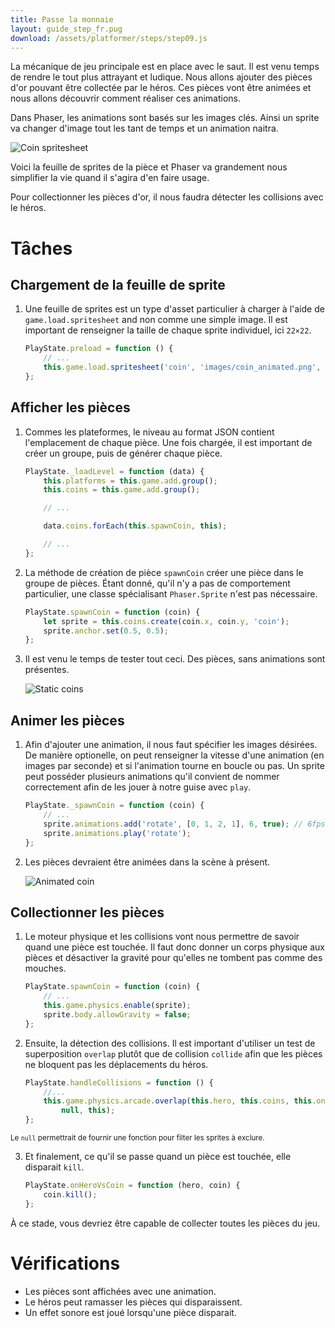 ```yaml
---
title: Passe la monnaie
layout: guide_step_fr.pug
download: /assets/platformer/steps/step09.js
---
```


La mécanique de jeu principale est en place avec le saut. Il est venu temps de rendre le tout plus attrayant et ludique. Nous allons ajouter des pièces d'or pouvant être collectée par le héros. Ces pièces vont être animées et nous allons découvrir comment réaliser ces animations.

Dans Phaser, les animations sont basés sur les images clés. Ainsi un sprite va changer d'image tout les tant de temps et un animation naitra.

![Coin spritesheet](/assets/platformer/coin_spritesheet.png)

Voici la feuille de sprites de la pièce et Phaser va grandement nous simplifier la vie quand il s'agira d'en faire usage.

Pour collectionner les pièces d'or, il nous faudra détecter les collisions avec le héros.

# Tâches

## Chargement de la feuille de sprite

1. Une feuille de sprites est un type d'asset particulier à charger à l'aide de `game.load.spritesheet` and non comme une simple image. Il est important de renseigner la taille de chaque sprite individuel, ici `22×22`.

    ```js
    PlayState.preload = function () {
        // ...
        this.game.load.spritesheet('coin', 'images/coin_animated.png', 22, 22);
    };
    ```

## Afficher les pièces

1. Commes les plateformes, le niveau au format JSON contient l'emplacement de chaque pièce. Une fois chargée, il est important de créer un groupe, puis de générer chaque pièce.

    ```js
    PlayState._loadLevel = function (data) {
        this.platforms = this.game.add.group();
        this.coins = this.game.add.group();

        // ...

        data.coins.forEach(this.spawnCoin, this);

        // ...
    };
    ```

2. La méthode de création de pièce `spawnCoin` créer une pièce dans le groupe de pièces. Étant donné, qu'il n'y a pas de comportement particulier, une classe spécialisant `Phaser.Sprite` n'est pas nécessaire.

    ```js
    PlayState.spawnCoin = function (coin) {
        let sprite = this.coins.create(coin.x, coin.y, 'coin');
        sprite.anchor.set(0.5, 0.5);
    };
    ```

3. Il est venu le temps de tester tout ceci. Des pièces, sans animations sont présentes.

    ![Static coins](/assets/platformer/static_coins.png)

## Animer les pièces

1. Afin d'ajouter une animation, il nous faut spécifier les images désirées. De manière optionelle, on peut renseigner la vitesse d'une animation (en images par seconde) et si l'animation tourne en boucle ou pas. Un sprite peut posséder plusieurs animations qu'il convient de nommer correctement afin de les jouer à notre guise avec `play`.

    ```js
    PlayState._spawnCoin = function (coin) {
        // ...
        sprite.animations.add('rotate', [0, 1, 2, 1], 6, true); // 6fps, looped
        sprite.animations.play('rotate');
    };
    ```
2. Les pièces devraient être animées dans la scène à présent.

    ![Animated coin](/assets/platformer/animated_coin.gif)

## Collectionner les pièces

1. Le moteur physique et les collisions vont nous permettre de savoir quand une pièce est touchée. Il faut donc donner un corps physique aux pièces et désactiver la gravité pour qu'elles ne tombent pas comme des mouches.

    ```js
    PlayState.spawnCoin = function (coin) {
        // ...
        this.game.physics.enable(sprite);
        sprite.body.allowGravity = false;
    };
    ```

2. Ensuite, la détection des collisions. Il est important d'utiliser un test de superposition `overlap` plutôt que de collision `collide` afin que les pièces ne bloquent pas les déplacements du héros.

    ```js
    PlayState.handleCollisions = function () {
        //...
        this.game.physics.arcade.overlap(this.hero, this.coins, this.onHeroVsCoin,
            null, this);
    };
    ```

<small>Le `null` permettrait de fournir une fonction pour filter les sprites à exclure.</small>

3. Et finalement, ce qu'il se passe quand un pièce est touchée, elle disparait `kill`.

    ```js
    PlayState.onHeroVsCoin = function (hero, coin) {
        coin.kill();
    };
    ```

À ce stade, vous devriez être capable de collecter toutes les pièces du jeu.

# Vérifications

- Les pièces sont affichées avec une animation.
- Le héros peut ramasser les pièces qui disparaissent.
- Un effet sonore est joué lorsqu'une pièce disparait.
